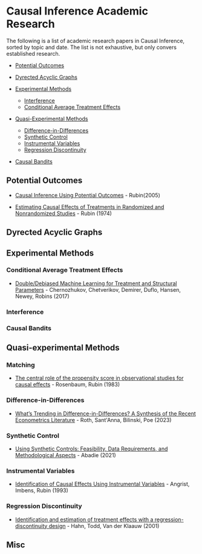 # Causal Inference Academic Research

The following is a list of academic research papers in Causal Inference, sorted by topic and date. The list is not exhaustive, but only convers established research.

- [Potential Outcomes](#potential-outcomes)
- [Dyrected Acyclic Graphs](#dyrected-acyclic-graphs)
- [Experimental Methods](#experimental-methods)
  - [Interference](#interference)
  - [Conditional Average Treatment Effects](#conditional-average-treatment-effects)
- [Quasi-Experimental Methods](#quasi-experimental-methods)
  - [Difference-in-Differences](#difference-in-differences)
  - [Synthetic Control](#synthetic-control)
  - [Instrumental Variables](#instrumental-variables)
  - [Regression Discontinuity](#regression-discontinuity)
  
- [Causal Bandits](#causal-bandits)


## Potential Outcomes

- [Causal Inference Using Potential Outcomes](https://www.tandfonline.com/doi/abs/10.1198/016214504000001880) - Rubin(2005)

- [Estimating Causal Effects of Treatments in Randomized and Nonrandomized Studies](http://www.fsb.muohio.edu/lij14/420_paper_Rubin74.pdf) - Rubin (1974)



## Dyrected Acyclic Graphs



## Experimental Methods



### Conditional Average Treatment Effects

- [Double/Debiased Machine Learning for Treatment and Structural Parameters](https://arxiv.org/pdf/1608.00060.pdf) - Chernozhukov, Chetverikov, Demirer, Duflo, Hansen, Newey, Robins (2017)



### Interference



### Causal Bandits



## Quasi-experimental Methods



### Matching

- [The central role of the propensity score in observational studies for causal effects](https://academic.oup.com/biomet/article/70/1/41/240879) - Rosenbaum, Rubin (1983)



### Difference-in-Differences

- [What’s Trending in Difference-in-Differences? A Synthesis of the Recent Econometrics Literature](https://arxiv.org/pdf/2201.01194.pdf) - Roth, Sant'Anna, Bilinski, Poe (2023)



### Synthetic Control

- [Using Synthetic Controls: Feasibility, Data Requirements, and Methodological Aspects](https://par.nsf.gov/servlets/purl/10331930) - Abadie (2021)



### Instrumental Variables

- [Identification of Causal Effects Using Instrumental Variables](https://www.tandfonline.com/doi/abs/10.1080/01621459.1996.10476902?journalCode=uasa20) - Angrist, Imbens, Rubin (1993)



### Regression Discontinuity

- [Identification and estimation of treatment effects with a regression-discontinuity design](https://www.jstor.org/stable/pdf/2692190.pdf) - Hahn, Todd, Van der Klaauw (2001)



## Misc
